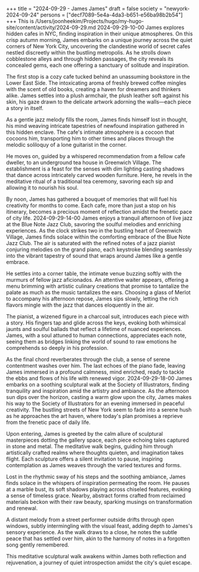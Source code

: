 +++
title = "2024-09-29 - James James"
draft = false
society = "newyork-2024-09-24"
persons = ["decf7089-5e4a-4da3-b651-e56ba98b2b54"]
+++
This is /Users/joonheekim/Projects/hugo/my-hugo-site/content/activity/2024-09-29.md
2024-09-29-10-00
James explores hidden cafes in NYC, finding inspiration in their unique atmospheres.
On this crisp autumn morning, James embarks on a unique journey across the quiet corners of New York City, uncovering the clandestine world of secret cafes nestled discreetly within the bustling metropolis. As he strolls down cobblestone alleys and through hidden passages, the city reveals its concealed gems, each one offering a sanctuary of solitude and inspiration.

The first stop is a cozy cafe tucked behind an unassuming bookstore in the Lower East Side. The intoxicating aroma of freshly brewed coffee mingles with the scent of old books, creating a haven for dreamers and thinkers alike. James settles into a plush armchair, the plush leather soft against his skin, his gaze drawn to the delicate artwork adorning the walls—each piece a story in itself.

As a gentle jazz melody fills the room, James finds himself lost in thought, his mind weaving intricate tapestries of newfound inspiration gathered in this hidden enclave. The cafe's intimate atmosphere is a cocoon that cocoons him, transporting him to other times and places through the melodic soliloquy of a lone guitarist in the corner.

He moves on, guided by a whispered recommendation from a fellow cafe dweller, to an underground tea house in Greenwich Village. The establishment is a feast for the senses with dim lighting casting shadows that dance across intricately carved wooden furniture. Here, he revels in the meditative ritual of a traditional tea ceremony, savoring each sip and allowing it to nourish his soul.

By noon, James has gathered a bouquet of memories that will fuel his creativity for months to come. Each cafe, more than just a stop on his itinerary, becomes a precious moment of reflection amidst the frenetic pace of city life.
2024-09-29-14-00
James enjoys a tranquil afternoon of live jazz at the Blue Note Jazz Club, savoring the soulful melodies and enriching experiences.
As the clock strikes two in the bustling heart of Greenwich Village, James finds solace within the comforting embrace of the Blue Note Jazz Club. The air is saturated with the refined notes of a jazz pianist conjuring melodies on the grand piano, each keystroke blending seamlessly into the vibrant tapestry of sound that wraps around James like a gentle embrace. 

He settles into a corner table, the intimate venue buzzing softly with the murmurs of fellow jazz aficionados. An attentive waiter appears, offering a menu brimming with artistic culinary creations that promise to tantalize the palate as much as the music tantalizes the ears. Choosing a glass of Merlot to accompany his afternoon repose, James sips slowly, letting the rich flavors mingle with the jazz that dances eloquently in the air.

The pianist, a wizened figure in a charcoal suit, introduces each piece with a story. His fingers tap and glide across the keys, evoking both whimsical jaunts and soulful ballads that reflect a lifetime of nuanced experiences. James, with a soul attuned to human connections, appreciates each note, seeing them as bridges linking the world of sound to raw emotions he comprehends so deeply in his profession. 

As the final chord reverberates through the club, a sense of serene contentment washes over him. The last echoes of the piano fade, leaving James immersed in a profound calmness, mind enriched, ready to tackle the ebbs and flows of his life with renewed vigor.
2024-09-29-18-00
James embarks on a soothing sculptural walk at the Society of Illustrators, finding tranquility and inspiration amid the artistry and ambiance.
As the afternoon sun dips over the horizon, casting a warm glow upon the city, James makes his way to the Society of Illustrators for an evening immersed in peaceful creativity. The bustling streets of New York seem to fade into a serene hush as he approaches the art haven, where today's plan promises a reprieve from the frenetic pace of daily life.

Upon entering, James is greeted by the calm allure of sculptural masterpieces dotting the gallery space, each piece echoing tales captured in stone and metal. The meditative walk begins, guiding him through artistically crafted realms where thoughts quieten, and imagination takes flight. Each sculpture offers a silent invitation to pause, inspiring contemplation as James weaves through the varied textures and forms.

Lost in the rhythmic sway of his steps and the soothing ambiance, James finds solace in the whispers of inspiration permeating the room. He pauses at a marble bust, its soft shadows playing across chiseled features, evoking a sense of timeless grace. Nearby, abstract forms crafted from reclaimed materials beckon with their raw beauty, sparking musings on transformation and renewal.

A distant melody from a street performer outside drifts through open windows, subtly intermingling with the visual feast, adding depth to James's sensory experience. As the walk draws to a close, he notes the subtle peace that has settled over him, akin to the harmony of notes in a forgotten song gently remembered.

This meditative sculptural walk awakens within James both reflection and rejuvenation, a journey of quiet introspection amidst the city's quiet escape.
